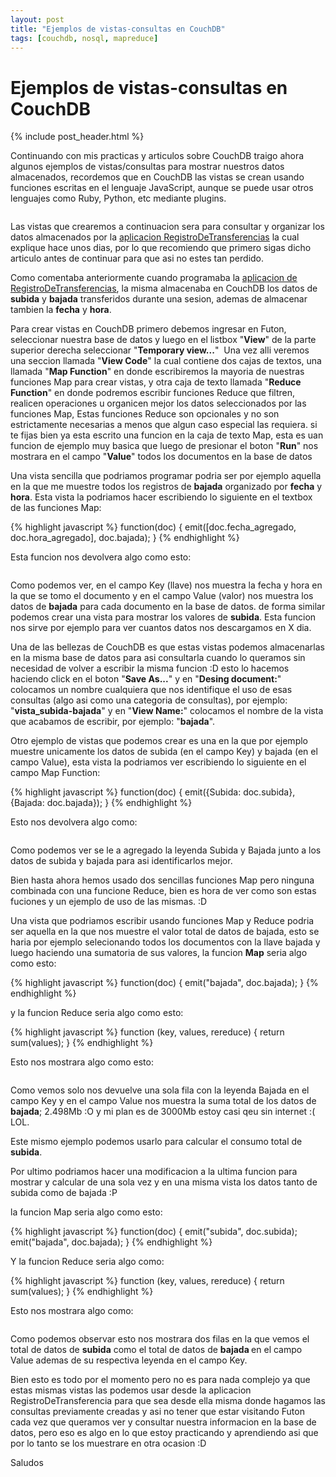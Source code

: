 ```yaml
---
layout: post
title: "Ejemplos de vistas-consultas en CouchDB"
tags: [couchdb, nosql, mapreduce]
---
```

# Ejemplos de vistas-consultas en CouchDB

{% include post_header.html %}

Continuando con mis practicas y articulos sobre CouchDB traigo ahora algunos ejemplos de vistas/consultas para mostrar nuestros datos almacenados, recordemos que en CouchDB las vistas se crean usando funciones escritas en el lenguaje JavaScript, aunque se puede usar otros lenguajes como Ruby, Python, etc mediante plugins.

<a href="http://imgur.com/EUNoH"><img src="http://i.imgur.com/EUNoH.jpg" title="Hosted by imgur.com" alt="" /></a>

Las vistas que crearemos a continuacion sera para consultar y organizar los datos almacenados por la <a href="http://blog.jam.net.ve/2010/12/23/programando-una-aplicacion-de-registrodetransferencias-en-python-y-couchdb/">aplicacion RegistroDeTransferencias</a> la cual explique hace unos dias, por lo que recomiendo que primero sigas dicho articulo antes de continuar para que asi no estes tan perdido.

Como comentaba anteriormente cuando programaba la <a href="http://blog.jam.net.ve/2010/12/23/programando-una-aplicacion-de-registrodetransferencias-en-python-y-couchdb/">aplicacion de RegistroDeTransferencias</a>, la misma almacenaba en CouchDB los datos de **subida** y **bajada** transferidos durante una sesion, ademas de almacenar tambien la **fecha** y **hora**.

Para crear vistas en CouchDB primero debemos ingresar en Futon, seleccionar nuestra base de datos y luego en el listbox "<strong>View</strong>" de la parte superior derecha seleccionar "<strong>Temporary view...</strong>"  Una vez alli veremos una seccion llamada "<strong>View Code</strong>" la cual contiene dos cajas de textos, una llamada "<strong>Map Function</strong>" en donde escribiremos la mayoria de nuestras funciones Map para crear vistas, y otra caja de texto llamada "<strong>Reduce Function</strong>" en donde podremos escribir funciones Reduce que filtren, realicen operaciones u organicen mejor los datos seleccionados por las funciones Map, Estas funciones Reduce son opcionales y no son estrictamente necesarias a menos que algun caso especial las requiera. si te fijas bien ya esta escrito una funcion en la caja de texto Map, esta es uan funcion de ejemplo muy basica que luego de presionar el boton "<strong>Run</strong>" nos mostrara en el campo "<strong>Value</strong>" todos los documentos en la base de datos

Una vista sencilla que podriamos programar podria ser por ejemplo aquella en la que me muestre todos los registros de <strong>bajada</strong> organizado por <strong>fecha</strong> y <strong>hora</strong>. Esta vista la podriamos hacer escribiendo lo siguiente en el textbox de las funciones Map:

{% highlight javascript %}
function(doc) {
emit([doc.fecha_agregado, doc.hora_agregado], doc.bajada);
}
{% endhighlight %}

Esta funcion nos devolvera algo como esto:

<a href="http://imgur.com/lrc6l"><img src="http://i.imgur.com/lrc6ll.jpg" title="Hosted by imgur.com" alt="" /></a>

Como podemos ver, en el campo Key (llave) nos muestra la fecha y hora en la que se tomo el documento y en el campo Value (valor) nos muestra los datos de <strong>bajada</strong> para cada documento en la base de datos. de forma similar podemos crear una vista para mostrar los valores de <strong>subida</strong>. Esta funcion nos sirve por ejemplo para ver cuantos datos nos descargamos en X dia.

Una de las bellezas de CouchDB es que estas vistas podemos almacenarlas en la misma base de datos para asi consultarla cuando lo queramos sin necesidad de volver a escribir la misma funcion :D esto lo hacemos haciendo click en el boton "<strong>Save As...</strong>" y en "<strong>Desing document:</strong>" colocamos un nombre cualquiera que nos identifique el uso de esas consultas (algo asi como una categoria de consultas), por ejemplo: "<strong>vista_subida-bajada</strong>" y en "<strong>View Name:</strong>" colocamos el nombre de la vista que acabamos de escribir, por ejemplo: "<strong>bajada</strong>".

Otro ejemplo de vistas que podemos crear es una en la que por ejemplo muestre unicamente los datos de subida (en el campo Key) y bajada (en el campo Value), esta vista la podriamos ver escribiendo lo siguiente en el campo Map Function:

{% highlight javascript %}
function(doc) {
emit({Subida: doc.subida}, {Bajada: doc.bajada});
}
{% endhighlight %}

Esto nos devolvera algo como:

<a href="http://imgur.com/kDt7I"><img src="http://i.imgur.com/kDt7Il.jpg" title="Hosted by imgur.com" alt="" /></a>

Como podemos ver se le a agregado la leyenda Subida y Bajada junto a los datos de subida y bajada para asi identificarlos mejor.

Bien hasta ahora hemos usado dos sencillas funciones Map pero ninguna combinada con una funcione Reduce, bien es hora de ver como son estas fuciones y un ejemplo de uso de las mismas. :D

Una vista que podriamos escribir usando funciones Map y Reduce podria ser aquella en la que nos muestre el valor total de datos de bajada, esto se haria por ejemplo selecionando todos los documentos con la llave bajada y luego haciendo una sumatoria de sus valores, la funcion <strong>Map</strong> seria algo como esto:

{% highlight javascript %}
function(doc) {
emit("bajada", doc.bajada);
}
{% endhighlight %}

y la funcion Reduce seria algo como esto:

{% highlight javascript %}
function (key, values, rereduce) {
return sum(values);
}
{% endhighlight %}

Esto nos mostrara algo como esto:

<a href="http://imgur.com/tMWkk"><img src="http://i.imgur.com/tMWkkl.jpg" title="Hosted by imgur.com" alt="" /></a>

Como vemos solo nos devuelve una sola fila con la leyenda Bajada en el campo Key y en el campo Value nos muestra la suma total de los datos de <strong>bajada</strong>; 2.498Mb :O y mi plan es de 3000Mb estoy casi qeu sin internet :( LOL.

Este mismo ejemplo podemos usarlo para calcular el consumo total de <strong>subida</strong>.

Por ultimo podriamos hacer una modificacion a la ultima funcion para mostrar y calcular de una sola vez y en una misma vista los datos tanto de subida como de bajada :P

la funcion Map seria algo como esto:

{% highlight javascript %}
function(doc) {
emit("subida", doc.subida);
emit("bajada", doc.bajada);
}
{% endhighlight %}

Y la funcion Reduce seria algo como:

{% highlight javascript %}
function (key, values, rereduce) {
return sum(values);
}
{% endhighlight %}

Esto nos mostrara algo como:

<a href="http://imgur.com/8fOzE"><img src="http://i.imgur.com/8fOzEl.jpg" title="Hosted by imgur.com" alt="" /></a>

Como podemos observar esto nos mostrara dos filas en la que vemos el total de datos de <strong>subida</strong> como el total de datos de <strong>bajada </strong>en el campo Value ademas de su respectiva leyenda en el campo Key.

Bien esto es todo por el momento pero no es para nada complejo ya que estas mismas vistas las podemos usar desde la aplicacion RegistroDeTransferencia para que sea desde ella misma donde hagamos las consultas previamente creadas y asi no tener que estar visitando Futon cada vez que queramos ver y consultar nuestra informacion en la base de datos, pero eso es algo en lo que estoy practicando y aprendiendo asi que por lo tanto se los muestrare en otra ocasion :D



Saludos

